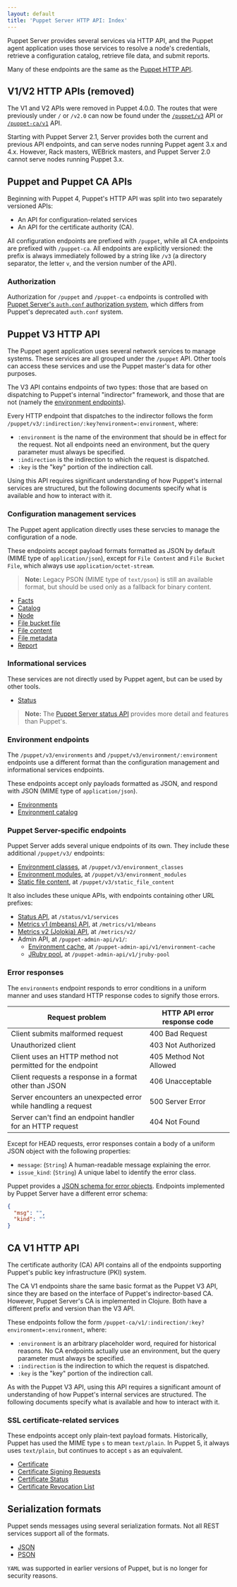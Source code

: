 ```yaml
---
layout: default
title: 'Puppet Server HTTP API: Index'
---
```


Puppet Server provides several services via HTTP API, and the Puppet agent application uses those services to resolve a node's credentials, retrieve a configuration catalog, retrieve file data, and submit reports.

Many of these endpoints are the same as the [Puppet HTTP API](https://puppet.com/docs/puppet/latest/http_api/http_api_index.html).

## V1/V2 HTTP APIs (removed)

The V1 and V2 APIs were removed in Puppet 4.0.0. The routes that were previously under `/` or `/v2.0` can now be found under the [`/puppet/v3`](#puppet-v3-http-api) API or [`/puppet-ca/v1`](#ca-v1-http-api) API.

Starting with Puppet Server 2.1, Server provides both the current and previous API endpoints, and can serve nodes running Puppet agent 3.x and 4.x. However, Rack masters, WEBrick masters, and Puppet Server 2.0 cannot serve nodes running Puppet 3.x.

## Puppet and Puppet CA APIs

Beginning with Puppet 4, Puppet's HTTP API was split into two separately versioned APIs:

-   An API for configuration-related services
-   An API for the certificate authority (CA).

All configuration endpoints are prefixed with `/puppet`, while all CA endpoints are prefixed with `/puppet-ca`. All endpoints are explicitly versioned: the prefix is always immediately followed by a string like `/v3` (a directory separator, the letter `v`, and the version number of the API).

### Authorization

Authorization for `/puppet` and `/puppet-ca` endpoints is controlled with [Puppet Server's `auth.conf` authorization system](./config_file_auth.markdown), which differs from Puppet's deprecated `auth.conf` system.

## Puppet V3 HTTP API

The Puppet agent application uses several network services to manage systems. These services are all grouped under the `/puppet` API. Other tools can access these services and use the Puppet master's data for other purposes.

The V3 API contains endpoints of two types: those that are based on dispatching to Puppet's internal "indirector" framework, and those that are not (namely the [environment endpoints](#environment-endpoints)).

Every HTTP endpoint that dispatches to the indirector follows the form `/puppet/v3/:indirection/:key?environment=:environment`, where:

-   `:environment` is the name of the environment that should be in effect for the request. Not all endpoints need an environment, but the query parameter must always be specified.
-   `:indirection` is the indirection to which the request is dispatched.
-   `:key` is the "key" portion of the indirection call.

Using this API requires significant understanding of how Puppet's internal services are structured, but the following documents specify what is available and how to interact with it.

### Configuration management services

The Puppet agent application directly uses these servcies to manage the configuration of a node.

These endpoints accept payload formats formatted as JSON by default (MIME type of `application/json`), except for `File Content` and `File Bucket File`, which always use `application/octet-stream`.

> **Note:** Legacy PSON (MIME type of `text/pson`) is still an available format, but should be used only as a fallback for binary content.

-   [Facts](https://puppet.com/docs/puppet/latest/http_api/http_facts.html)
-   [Catalog](https://puppet.com/docs/puppet/latest/http_api/http_catalog.html)
-   [Node](https://puppet.com/docs/puppet/latest/http_api/http_node.html)
-   [File bucket file](https://puppet.com/docs/puppet/latest/http_api/http_file_bucket_file.html)
-   [File content](https://puppet.com/docs/puppet/latest/http_api/http_file_content.html)
-   [File metadata](https://puppet.com/docs/puppet/latest/http_api/http_file_metadata.html)
-   [Report](https://puppet.com/docs/puppet/latest/http_api/http_report.html)

### Informational services

These services are not directly used by Puppet agent, but can be used by other tools.

-   [Status](https://puppet.com/docs/puppet/latest/http_api/http_status.html)

> **Note:** The [Puppet Server status API](#puppet-server-specific-endpoints) provides more detail and features than Puppet's.

### Environment endpoints

The `/puppet/v3/environments` and `/puppet/v3/environment/:environment` endpoints use a different format than the configuration management and informational services endpoints.

These endpoints accept only payloads formatted as JSON, and respond with JSON (MIME type of `application/json`).

-   [Environments](https://puppet.com/docs/puppet/latest/http_api/http_environments.html)
-   [Environment catalog](https://puppet.com/docs/puppet/latest/http_api/http_environment.html)

### Puppet Server-specific endpoints

Puppet Server adds several unique endpoints of its own. They include these additional `/puppet/v3/` endpoints:

-   [Environment classes](./puppet-api/v3/environment_classes.markdown), at `/puppet/v3/environment_classes`
-   [Environment modules](./puppet-api/v3/environment_modules.markdown), at `/puppet/v3/environment_modules`
-   [Static file content](./puppet-api/v3/static_file_content.markdown), at `/puppet/v3/static_file_content`

It also includes these unique APIs, with endpoints containing other URL prefixes:

-   [Status API](./status-api/v1/services.markdown), at `/status/v1/services`
-   [Metrics v1 (mbeans) API](./metrics-api/v1/metrics_api.markdown), at `/metrics/v1/mbeans`
-   [Metrics v2 (Jolokia) API](./metrics-api/v2/metrics_api.markdown), at `/metrics/v2/`
-   Admin API, at `/puppet-admin-api/v1/`:
    -   [Environment cache](./admin-api/v1/environment-cache.markdown), at `/puppet-admin-api/v1/environment-cache`
    -   [JRuby pool](./admin-api/v1/jruby-pool.markdown), at `/puppet-admin-api/v1/jruby-pool`

### Error responses

The `environments` endpoint responds to error conditions in a uniform manner and uses standard HTTP response codes to signify those errors.

| Request problem | HTTP API error response code |
|-----------------|------------------------------|
| Client submits malformed request | 400 Bad Request |
| Unauthorized client | 403 Not Authorized |
| Client uses an HTTP method not permitted for the endpoint | 405 Method Not Allowed |
| Client requests a response in a format other than JSON | 406 Unacceptable |
| Server encounters an unexpected error while handling a request | 500 Server Error |
| Server can't find an endpoint handler for an HTTP request | 404 Not Found |

Except for HEAD requests, error responses contain a body of a uniform JSON object with the following properties:

-   `message`: (`String`) A human-readable message explaining the error.
-   `issue_kind`: (`String`) A unique label to identify the error class.

Puppet provides a [JSON schema for error objects](https://puppet.com/docs/puppet/latest/schemas/error.json). Endpoints implemented by Puppet Server have a different error schema:

``` json
{
  "msg": "",
  "kind": ""
}
```

## CA V1 HTTP API

The certificate authority (CA) API contains all of the endpoints supporting Puppet's public key infrastructure (PKI) system.

The CA V1 endpoints share the same basic format as the Puppet V3 API, since they are based on the interface of Puppet's indirector-based CA. However, Puppet Server's CA is implemented in Clojure. Both have a different prefix and version than the V3 API.

These endpoints follow the form `/puppet-ca/v1/:indirection/:key?environment=:environment`, where:

-   `:environment` is an arbitrary placeholder word, required for historical reasons. No CA endpoints actually use an environment, but the query parameter must always be specified.
-   `:indirection` is the indirection to which the request is dispatched.
-   `:key` is the "key" portion of the indirection call.

As with the Puppet V3 API, using this API requires a significant amount of understanding of how Puppet's internal services are structured. The following documents specify what is available and how to interact with it.

### SSL certificate-related services

These endpoints accept only plain-text payload formats. Historically, Puppet has used the MIME type `s` to mean `text/plain`. In Puppet 5, it always uses `text/plain`, but continues to accept `s` as an equivalent.

-   [Certificate](./http_certificate.html)
-   [Certificate Signing Requests](./http_certificate_request.html)
-   [Certificate Status](./http_certificate_status.html)
-   [Certificate Revocation List](./http_certificate_revocation_list.html)

## Serialization formats

Puppet sends messages using several serialization formats. Not all REST services support all of the formats.

-   [JSON](https://tools.ietf.org/html/rfc7159)
-   [PSON](https://puppet.com/docs/puppet/latest/http_api/pson.html)

`YAML` was supported in earlier versions of Puppet, but is no longer for security reasons.
